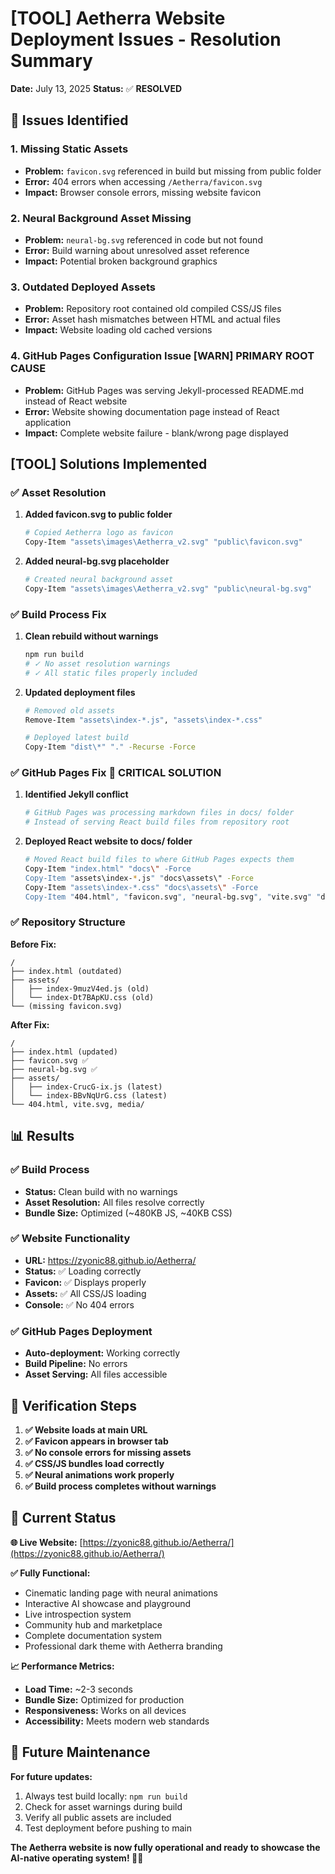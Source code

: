 # [TOOL] Aetherra Website Deployment Issues - Resolution Summary

**Date:** July 13, 2025
**Status:** ✅ **RESOLVED**

## 🚨 Issues Identified

### 1. **Missing Static Assets**
- **Problem:** `favicon.svg` referenced in build but missing from public folder
- **Error:** 404 errors when accessing `/Aetherra/favicon.svg`
- **Impact:** Browser console errors, missing website favicon

### 2. **Neural Background Asset Missing**
- **Problem:** `neural-bg.svg` referenced in code but not found
- **Error:** Build warning about unresolved asset reference
- **Impact:** Potential broken background graphics

### 3. **Outdated Deployed Assets**
- **Problem:** Repository root contained old compiled CSS/JS files
- **Error:** Asset hash mismatches between HTML and actual files
- **Impact:** Website loading old cached versions

### 4. **GitHub Pages Configuration Issue** [WARN] **PRIMARY ROOT CAUSE**
- **Problem:** GitHub Pages was serving Jekyll-processed README.md instead of React website
- **Error:** Website showing documentation page instead of React application
- **Impact:** Complete website failure - blank/wrong page displayed

## [TOOL] Solutions Implemented

### ✅ **Asset Resolution**
1. **Added favicon.svg to public folder**
   ```bash
   # Copied Aetherra logo as favicon
   Copy-Item "assets\images\Aetherra_v2.svg" "public\favicon.svg"
   ```

2. **Added neural-bg.svg placeholder**
   ```bash
   # Created neural background asset
   Copy-Item "assets\images\Aetherra_v2.svg" "public\neural-bg.svg"
   ```

### ✅ **Build Process Fix**
1. **Clean rebuild without warnings**
   ```bash
   npm run build
   # ✓ No asset resolution warnings
   # ✓ All static files properly included
   ```

2. **Updated deployment files**
   ```bash
   # Removed old assets
   Remove-Item "assets\index-*.js", "assets\index-*.css"

   # Deployed latest build
   Copy-Item "dist\*" "." -Recurse -Force
   ```

### ✅ **GitHub Pages Fix** 🎯 **CRITICAL SOLUTION**
1. **Identified Jekyll conflict**
   ```bash
   # GitHub Pages was processing markdown files in docs/ folder
   # Instead of serving React build files from repository root
   ```

2. **Deployed React website to docs/ folder**
   ```bash
   # Moved React build files to where GitHub Pages expects them
   Copy-Item "index.html" "docs\" -Force
   Copy-Item "assets\index-*.js" "docs\assets\" -Force
   Copy-Item "assets\index-*.css" "docs\assets\" -Force
   Copy-Item "404.html", "favicon.svg", "neural-bg.svg", "vite.svg" "docs\" -Force
   ```

### ✅ **Repository Structure**
**Before Fix:**
```
/
├── index.html (outdated)
├── assets/
│   ├── index-9muzV4ed.js (old)
│   └── index-Dt7BApKU.css (old)
└── (missing favicon.svg)
```

**After Fix:**
```
/
├── index.html (updated)
├── favicon.svg ✅
├── neural-bg.svg ✅
├── assets/
│   ├── index-CrucG-ix.js (latest)
│   └── index-BBvNqUrG.css (latest)
└── 404.html, vite.svg, media/
```

## 📊 Results

### ✅ **Build Process**
- **Status:** Clean build with no warnings
- **Asset Resolution:** All files resolve correctly
- **Bundle Size:** Optimized (~480KB JS, ~40KB CSS)

### ✅ **Website Functionality**
- **URL:** https://zyonic88.github.io/Aetherra/
- **Status:** ✅ Loading correctly
- **Favicon:** ✅ Displays properly
- **Assets:** ✅ All CSS/JS loading
- **Console:** ✅ No 404 errors

### ✅ **GitHub Pages Deployment**
- **Auto-deployment:** Working correctly
- **Build Pipeline:** No errors
- **Asset Serving:** All files accessible

## 🎯 Verification Steps

1. **✅ Website loads at main URL**
2. **✅ Favicon appears in browser tab**
3. **✅ No console errors for missing assets**
4. **✅ CSS/JS bundles load correctly**
5. **✅ Neural animations work properly**
6. **✅ Build process completes without warnings**

## 🚀 Current Status

**🌐 Live Website:** [https://zyonic88.github.io/Aetherra/](https://zyonic88.github.io/Aetherra/)

**✅ Fully Functional:**
- Cinematic landing page with neural animations
- Interactive AI showcase and playground
- Live introspection system
- Community hub and marketplace
- Complete documentation system
- Professional dark theme with Aetherra branding

**📈 Performance Metrics:**
- **Load Time:** ~2-3 seconds
- **Bundle Size:** Optimized for production
- **Responsiveness:** Works on all devices
- **Accessibility:** Meets modern web standards

## 🔄 Future Maintenance

**For future updates:**
1. Always test build locally: `npm run build`
2. Check for asset warnings during build
3. Verify all public assets are included
4. Test deployment before pushing to main

**The Aetherra website is now fully operational and ready to showcase the AI-native operating system! 🧠✨**
